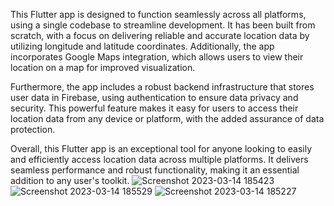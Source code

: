 This Flutter app is designed to function seamlessly across all platforms, using a single codebase to streamline development. It has been built from scratch, with a focus on delivering reliable and accurate location data by utilizing longitude and latitude coordinates. Additionally, the app incorporates Google Maps integration, which allows users to view their location on a map for improved visualization.

Furthermore, the app includes a robust backend infrastructure that stores user data in Firebase, using authentication to ensure data privacy and security. This powerful feature makes it easy for users to access their location data from any device or platform, with the added assurance of data protection.

Overall, this Flutter app is an exceptional tool for anyone looking to easily and efficiently access location data across multiple platforms. It delivers seamless performance and robust functionality, making it an essential addition to any user's toolkit.
![Screenshot 2023-03-14 185423](https://user-images.githubusercontent.com/109867094/225015364-4b669b8f-b1bc-462f-bd70-fd7048f7c324.png)
![Screenshot 2023-03-14 185529](https://user-images.githubusercontent.com/109867094/225015378-8dea9e16-4e5b-46ba-b3de-2b4c56b840f0.png)
![Screenshot 2023-03-14 185227](https://user-images.githubusercontent.com/109867094/225015389-29d8d770-bbb3-4b68-a1f3-40ddd9243948.png)
